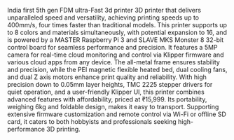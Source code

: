 India first 5th gen FDM ultra-Fast 3d printer 3D printer that delivers unparalleled speed and versatility, achieving printing speeds up to 400mm/s, four times faster than traditional models. This printer supports up to 8 colors and materials simultaneously, with potential expansion to 16, and is powered by a MASTER Raspberry Pi 3 and SLAVE MKS Monster 8 32-bit control board for seamless performance and precision. It features a 5MP camera for real-time cloud monitoring and control via Klipper firmware and various cloud apps from any device. The all-metal frame ensures stability and precision, while the PEI magnetic flexible heated bed, dual cooling fans, and dual Z axis motors enhance print quality and reliability. With high precision down to 0.05mm layer heights, TMC 2225 stepper drivers for quiet operation, and a user-friendly Klipper UI, this printer combines advanced features with affordability, priced at ₹15,999. Its portability, weighing 6kg and foldable design, makes it easy to transport. Supporting extensive firmware customization and remote control via Wi-Fi or offline SD card, it caters to both hobbyists and professionals seeking high-performance 3D printing.

